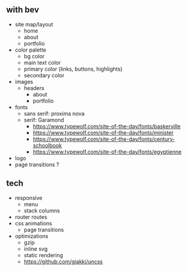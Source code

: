 ## with bev
* site map/layout
  * home
  * about
  * portfolio
* color palette
  * bg color
  * main text color
  * primary color (links, buttons, highlights)
  * secondary color
* images
  * headers
    * about
    * portfolio
* fonts
  * sans serif: proxima nova
  * serif: Garamond
    * https://www.typewolf.com/site-of-the-day/fonts/baskerville
    * https://www.typewolf.com/site-of-the-day/fonts/minister
    * https://www.typewolf.com/site-of-the-day/fonts/century-schoolbook
    * https://www.typewolf.com/site-of-the-day/fonts/egyptienne
* logo
* page transitions ?

## tech
* responsive
  * menu
  * stack columns
* router routes
* css animations
  * page transitions
* optimizations
  * gzip
  * inline svg
  * static rendering
  * https://github.com/giakki/uncss
